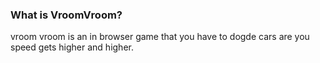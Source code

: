 ### What is VroomVroom?
vroom vroom is an in browser game that you have to dogde cars are you speed gets higher and higher.
